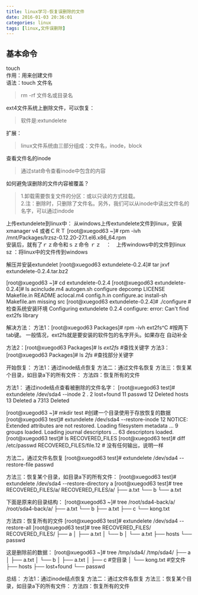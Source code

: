 ```yaml
---
title: linux学习-恢复误删除的文件
date: 2016-01-03 20:36:01
categories: linux
tags: [linux,文件误删除]
---
```


## 基本命令

touch<br>
作用：用来创建文件<br>
语法：touch 文件名<br>


>rm -rf 文件名或目录名

ext4文件系统上删除文件，可以恢复：
>软件是:extundelete


扩展：
>linux文件系统由三部分组成：文件名，inode，block   

查看文件名的inode
>通过stat命令查看inode中包含的内容   


如何避免误删除的文件内容被覆盖？  
>1.卸载需要恢复文件的分区：或以只读的方式挂载。  
>2.注：删除时，只删除了文件名。另外，我们可以从inode中读出文件名的名字，可以通过indode

上传extundelete到linux中：
从windows上传extundelete文件到linux，安装xmanager  v4   或者ＣＲＴ
[root@xuegod63 ~]# rpm -ivh /mnt/Packages/lrzsz-0.12.20-27.1.el6.x86_64.rpm  
安装后，就有了ｒｚ命令和ｓｚ命令
ｒｚ　：　上传windows中的文件到linux
sz ：将linux中的文件传到windows  

解压并安装extundelet
[root@xuegod63 extundelete-0.2.4]# tar jxvf extundelete-0.2.4.tar.bz2 

[root@xuegod63 ~]# cd extundelete-0.2.4
[root@xuegod63 extundelete-0.2.4]# ls
acinclude.m4  autogen.sh   configure     depcomp     LICENSE      Makefile.in  README
aclocal.m4    config.h.in  configure.ac  install-sh  Makefile.am  missing      src
[root@xuegod63 extundelete-0.2.4]# ./configure   #检查系统安装环境
Configuring extundelete 0.2.4
configure: error: Can't find ext2fs library

解决方法：
方法1：[root@xuegod63 Packages]# rpm -ivh ext2fs^C   #按两下tab键。 一般情况，ext2fs就是要安装的软件包的名字开头。如果存在 自动补全

方法2：[root@xuegod63 Packages]# ls *ext2fs*   #查找关键字
方法3：[root@xuegod63 Packages]# ls *2fs*    #查找部分关键字


开始恢复：
方法1：通过inode结点恢复
方法二：通过文件名恢复
方法三：恢复某个目录，如目录a下的所有文件：
方法四：恢复所有的文件  

方法1：
通过inode结点查看被删除的文件名字：
[root@xuegod63 test]# extundelete /dev/sda4 --inode 2
.                                                2
lost+found                                        11
passwd                                            12             Deleted
hosts                                             13             Deleted
a                                                 7313           Deleted

[root@xuegod63 ~]# mkdir test  #创建一个目录使用于存放恢复的数据
 [root@xuegod63 test]# extundelete /dev/sda4 --restore-inode 12
NOTICE: Extended attributes are not restored.
Loading filesystem metadata ... 9 groups loaded.
Loading journal descriptors ... 63 descriptors loaded.
[root@xuegod63 test]# ls 
RECOVERED_FILES
[root@xuegod63 test]# diff /etc/passwd RECOVERED_FILES/file.12  # 没有任何输出，说明一样

方法二，通过文件名恢复
[root@xuegod63 test]# extundelete /dev/sda4 --restore-file passwd

方法三：恢复某个目录，如目录a下的所有文件：
[root@xuegod63 test]# extundelete /dev/sda4 --restore-directory a
[root@xuegod63 test]# tree RECOVERED_FILES/a/
RECOVERED_FILES/a/
├── a.txt
└── b
└── a.txt

下面是原来的目录结构：
[root@xuegod63 ~]# tree /root/sda4-back/a/
/root/sda4-back/a/
├── a.txt
└── b
    ├── a.txt
    ├── c
└── kong.txt

方法四：恢复所有的文件
 [root@xuegod63 test]# extundelete /dev/sda4 --restore-all
[root@xuegod63 test]# tree RECOVERED_FILES/
RECOVERED_FILES/
├── a
│   ├── a.txt
│   └── b
│       └── a.txt
├── hosts
└── passwd

这是删除前的数据：
[root@xuegod63 ~]# tree /tmp/sda4/
/tmp/sda4/
├── a
│   ├── a.txt
│   └── b
│       ├── a.txt
│       ├── c  #空目录
│       └── kong.txt  #空文件
├── hosts
├── lost+found
└── passwd




总结：
方法1：通过inode结点恢复
方法二：通过文件名恢复
方法三：恢复某个目录，如目录a下的所有文件：
方法四：恢复所有的文件
